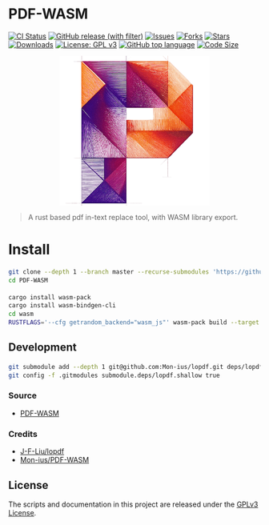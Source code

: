 # PDF-WASM

[![CI Status](https://github.com/Mon-ius/PDF-WASM/workflows/deploy/badge.svg)](https://github.com/Mon-ius/PDF-WASM/actions?query=workflow:deploy)
[![GitHub release (with filter)](https://img.shields.io/github/v/release/Mon-ius/PDF-WASM)](https://github.com/Mon-ius/PDF-WASM/releases)
[![Issues](https://img.shields.io/github/issues/Mon-ius/PDF-WASM)](https://github.com/Mon-ius/PDF-WASM/issues) 
[![Forks](https://img.shields.io/github/forks/Mon-ius/PDF-WASM)](https://github.com/Mon-ius/PDF-WASM/network/members)
[![Stars](https://img.shields.io/github/stars/Mon-ius/PDF-WASM)](https://github.com/Mon-ius/PDF-WASM/stargazers)
[![Downloads](https://img.shields.io/github/downloads/Mon-ius/PDF-WASM/total.svg)](https://github.com/Mon-ius/PDF-WASM/releases)
[![License: GPL v3](https://img.shields.io/badge/License-GPLv3-blue.svg)](./LICENSE)
[![GitHub top language](https://img.shields.io/github/languages/top/Mon-ius/PDF-WASM?logo=rust&label=)](./Cargo.toml#L4)
[![Code Size](https://img.shields.io/github/languages/code-size/Mon-ius/PDF-WASM)](https://github.com/Mon-ius/PDF-WASM)

<p align="center" width="100%">
<img src="assets/favicon.png" alt="PDF-WASM" style="width: 50%; min-width: 300px; display: block; margin: auto;">
</p>

> A rust based pdf in-text replace tool, with WASM library export.

# Install

```sh
git clone --depth 1 --branch master --recurse-submodules 'https://github.com/Mon-ius/PDF-WASM'
cd PDF-WASM

cargo install wasm-pack
cargo install wasm-bindgen-cli
cd wasm
RUSTFLAGS='--cfg getrandom_backend="wasm_js"' wasm-pack build --target web
```

## Development
```sh
git submodule add --depth 1 git@github.com:Mon-ius/lopdf.git deps/lopdf
git config -f .gitmodules submodule.deps/lopdf.shallow true
```

### Source

- [PDF-WASM](https://github.com/Mon-ius/PDF-WASM)

### Credits
- [J-F-Liu/lopdf](https://github.com/J-F-Liu/lopdf)
- [Mon-ius/PDF-WASM](https://github.com/Mon-ius/PDF-WASM)

## License

The scripts and documentation in this project are released under the [GPLv3
License].

[GPLv3 License]: LICENSE